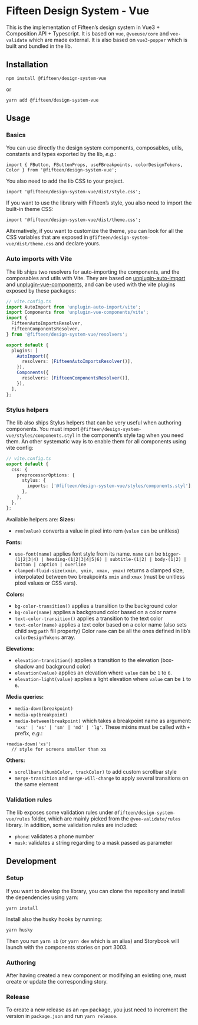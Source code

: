# Fifteen Design System - Vue

This is the implementation of Fifteen’s design system in Vue3 + Composition API + Typescript.
It is based on `vue`, `@vueuse/core` and `vee-validate` which are made external.
It is also based on `vue3-popper` which is built and bundled in the lib.

## Installation

```
npm install @fifteen/design-system-vue
```

or

```
yarn add @fifteen/design-system-vue
```

## Usage

### Basics

You can use directly the design system components, composables, utils, constants and types exported by the lib, _e.g._:

```
import { FButton, FButtonProps, useFBreakpoints, colorDesignTokens, Color } from '@fifteen/design-system-vue';
```

You also need to add the lib CSS to your project.

```
import '@fifteen/design-system-vue/dist/style.css';
```

If you want to use the library with Fifteen’s style, you also need to import the built-in theme CSS:

```
import '@fifteen/design-system-vue/dist/theme.css';
```

Alternatively, if you want to customize the theme, you can look for all the CSS variables that are exposed in `@fifteen/design-system-vue/dist/theme.css` and declare yours.

### Auto imports with Vite

The lib ships two resolvers for auto-importing the components, and the composables and utils with Vite. They are based on [unplugin-auto-import](https://www.npmjs.com/package/unplugin-auto-import) and [unplugin-vue-components](https://www.npmjs.com/package/unplugin-vue-components), and can be used with the vite plugins exposed by these packages:

```ts
// vite.config.ts
import AutoImport from 'unplugin-auto-import/vite';
import Components from 'unplugin-vue-components/vite';
import {
  FifteenAutoImportsResolver,
  FifteenComponentsResolver,
} from '@fifteen/design-system-vue/resolvers';

export default {
  plugins: [
    AutoImport({
      resolvers: [FifteenAutoImportsResolver()],
    }),
    Components({
      resolvers: [FifteenComponentsResolver()],
    }),
  ],
};
```

### Stylus helpers

The lib also ships Stylus helpers that can be very useful when authoring components. You must import `@fifteen/design-system-vue/styles/components.styl` in the component’s style tag when you need them.
An other systematic way is to enable them for all components using vite config:

```ts
// vite.config.ts
export default {
  css: {
    preprocessorOptions: {
      stylus: {
        imports: ['@fifteen/design-system-vue/styles/components.styl'],
      },
    },
  },
};
```

Available helpers are:
**Sizes:**

- `rem(value)` converts a value in pixel into rem (`value` can be unitless)

**Fonts:**

- `use-font(name)` applies font style from its name. `name` can be `bigger-(1|2|3|4) | heading-(1|2|3|4|5|6) | subtitle-(1|2) | body-(1|2) | button | caption | overline`
- `clamped-fluid-size(xmin, ymin, xmax, ymax)` returns a clamped size, interpolated between two breakpoints `xmin` and `xmax` (must be unitless pixel values or CSS vars).

**Colors:**

- `bg-color-transition()` applies a transition to the background color
- `bg-color(name)` applies a background color based on a color name
- `text-color-transition()` applies a transition to the text color
- `text-color(name)` applies a text color based on a color name (also sets child svg `path` fill property)
  Color `name` can be all the ones defined in lib’s `colorDesignTokens` array.

**Elevations:**

- `elevation-transition()` applies a transition to the elevation (box-shadow and background color)
- `elevation(value)` applies an elevation where `value` can be `1` to `6`.
- `elevation-light(value)` applies a light elevation where `value` can be `1` to `6`.

**Media queries:**

- `media-down(breakpoint)`
- `media-up(breakpoint)`
- `media-between(breakpoint)`
  which takes a breakpoint name as argument: `'xxs' | 'xs' | 'sm' | 'md' | 'lg'`.
  These mixins must be called with `+` prefix, _e.g._:

```
+media-down('xs')
  // style for screens smaller than xs
```

**Others:**

- `scrollbars(thumbColor, trackColor)` to add custom scrollbar style
- `merge-transition` and `merge-will-change` to apply several transitions on the same element

### Validation rules

The lib exposes some validation rules under `@fifteen/design-system-vue/rules` folder, which are mainly picked from the `@vee-validate/rules` library. In addition, some validation rules are included:

- `phone`: validates a phone number
- `mask`: validates a string regarding to a mask passed as parameter

## Development

### Setup

If you want to develop the library, you can clone the repository and install the dependencies using yarn:

```
yarn install
```

Install also the husky hooks by running:

```
yarn husky
```

Then you run `yarn sb` (or `yarn dev` which is an alias) and Storybook will launch with the components stories on port 3003.

### Authoring

After having created a new component or modifying an existing one, must create or update the corresponding story.

### Release

To create a new release as an `npm` package, you just need to increment the version in `package.json` and run `yarn release`.
